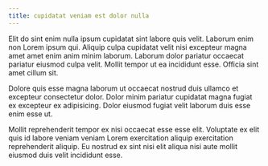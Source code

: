```yaml
---
title: cupidatat veniam est dolor nulla
---
```


Elit do sint enim nulla ipsum cupidatat sint labore quis velit. Laborum enim non Lorem ipsum qui. Aliquip culpa cupidatat velit nisi excepteur magna amet amet enim anim minim laborum. Laborum dolor pariatur occaecat pariatur eiusmod culpa velit. Mollit tempor ut ea incididunt esse. Officia sint amet cillum sit.

Dolore quis esse magna laborum ut occaecat nostrud duis ullamco et excepteur consectetur dolor. Dolor minim pariatur cupidatat magna fugiat ex excepteur ex adipisicing. Dolor eiusmod fugiat velit laborum duis esse enim esse ut.

Mollit reprehenderit tempor ex nisi occaecat esse esse elit. Voluptate ex elit quis id labore veniam veniam Lorem exercitation aliquip exercitation reprehenderit aliquip. Eu nostrud ex sint nisi elit aliqua nisi aute mollit eiusmod duis velit incididunt esse.
